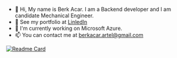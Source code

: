 - 👋 Hi, My name is Berk Acar. I am a Backend developer and I am candidate Mechanical Engineer.
- 👀 See my portfolio at <a href ="https://www.linkedin.com/in/berkacar/">LinledIn</a>
- 🌱 I'm currently working on Microsoft Azure.
- 📫 You can contact me at <a href="mailto:someone@example.com">berkacar.artel@gmail.com</a>

[![Readme Card](https://github-readme-stats.vercel.app/api/pin/?username=berkacardev&repo=github-readme-stats)](https://github.com/berkacardev/github-readme-stats)
